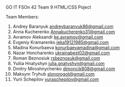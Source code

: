 GO IT FSOn 42 Team 9 HTML/CSS Poject

Team Members:
1. Andrey Baranyuk andreybaranyuk86@gmail.com
2. Anna Kucherenko Annakucherenko31@gmail.com
3. Avramov Aleksandr ke.avramov@gmail.com
4. Evgeniy Kramarenko jeka19121985@gmail.com
5. Madina Konurbaeva konurbaevamadina@gmail.com
6. Nazar Honcharenko ukrainabest02@gmail.com
7. Roman Beznosiuk rsbeznosuk@gmail.com
8. Yuliia Hnatyshyn julia.gnatyshyn@gmail.com
9. Dmitry Miroshnychenko dimoncik808@gmail.com
10. Maksym Tryhub slonorogot@gmail.com
11. Yurii Schepilov yuraschepilov@gmail.com







